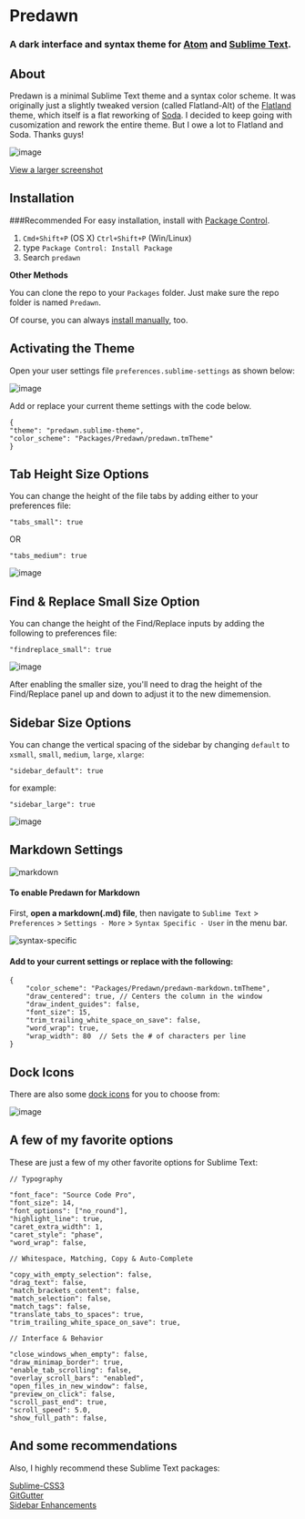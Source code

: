 # Predawn

### A dark interface and syntax theme for [Atom](https://atom.io/packages/predawn-ui) and [Sublime Text](https://sublime.wbond.net/packages/Predawn).

## About

Predawn is a minimal Sublime Text theme and a syntax color scheme. It was originally just a slightly tweaked version (called Flatland-Alt) of the [Flatland](https://github.com/thinkpixellab/flatland) theme, which itself is a flat reworking of [Soda](https://github.com/buymeasoda/soda-theme/). I decided to keep going with cusomization and rework the entire theme. But I owe a lot to Flatland and Soda. Thanks guys!

![image](screenshots/screenshot.png)

[View a larger screenshot](https://raw.github.com/jamiewilson/predawn/master/screenshots/screenshot-large.png)

## Installation

###Recommended
For easy installation, install with [Package Control](https://sublime.wbond.net/docs).

1. `Cmd+Shift+P` (OS X) `Ctrl+Shift+P` (Win/Linux)
2. type `Package Control: Install Package`
3. Search `predawn`

**Other Methods**

You can clone the repo to your `Packages` folder. Just make sure the repo folder is named `Predawn`.

Of course, you can always [install manually](https://github.com/jamiewilson/predawn/archive/master.zip), too.

## Activating the Theme

Open your user settings file `preferences.sublime-settings` as shown below:

![image](screenshots/activate.png)

Add or replace your current theme settings with the code below.

	{
	"theme": "predawn.sublime-theme",
	"color_scheme": "Packages/Predawn/predawn.tmTheme"
	}

## Tab Height Size Options

You can change the height of the file tabs by adding either to your preferences file:


	"tabs_small": true

OR

	"tabs_medium": true


![image](screenshots/tabs.png)

## Find & Replace Small Size Option

You can change the height of the Find/Replace inputs by adding the following to preferences file:


	"findreplace_small": true

![image](screenshots/find-replace.png)

After enabling the smaller size, you'll need to drag the height of the Find/Replace panel up and down to adjust it to the new dimemension.

## Sidebar Size Options

You can change the vertical spacing of the sidebar by changing `default` to `xsmall`, `small`, `medium`, `large`, `xlarge`:


	"sidebar_default": true

for example:

	"sidebar_large": true


![image](screenshots/sidebar.png)

## Markdown Settings
![markdown](screenshots/markdown.png)

#### To enable Predawn for Markdown

First, **open a markdown(.md) file**, then navigate to `Sublime Text` > `Preferences` > `Settings - More` > `Syntax Specific - User`  in the menu bar.

![syntax-specific](screenshots/syntax-specific.png)

#### Add to your current settings or replace with the following:

	{
		"color_scheme": "Packages/Predawn/predawn-markdown.tmTheme",
		"draw_centered": true, // Centers the column in the window
		"draw_indent_guides": false,
		"font_size": 15,
		"trim_trailing_white_space_on_save": false,
		"word_wrap": true,
		"wrap_width": 80  // Sets the # of characters per line
	}
	
## Dock Icons
There are also some [dock icons](/icons) for you to choose from:

![image](screenshots/icons.png)


## A few of my favorite options
These are just a few of my other favorite options for Sublime Text:

	// Typography

	"font_face": "Source Code Pro",
	"font_size": 14,
	"font_options": ["no_round"],
	"highlight_line": true,
	"caret_extra_width": 1,
	"caret_style": "phase",
	"word_wrap": false,

	// Whitespace, Matching, Copy & Auto-Complete

	"copy_with_empty_selection": false,
	"drag_text": false,
	"match_brackets_content": false,
	"match_selection": false,
	"match_tags": false,
	"translate_tabs_to_spaces": true,
	"trim_trailing_white_space_on_save": true,

	// Interface & Behavior

	"close_windows_when_empty": false,
	"draw_minimap_border": true,
	"enable_tab_scrolling": false,
	"overlay_scroll_bars": "enabled",
	"open_files_in_new_window": false,
	"preview_on_click": false,
	"scroll_past_end": true,
	"scroll_speed": 5.0,
	"show_full_path": false,

## And some recommendations

Also, I highly recommend these Sublime Text packages:

[Sublime-CSS3](https://github.com/i-akhmadullin/Sublime-CSS3)  
[GitGutter](https://github.com/jisaacks/GitGutter)  
[Sidebar Enhancements](https://github.com/titoBouzout/SideBarEnhancements)  
